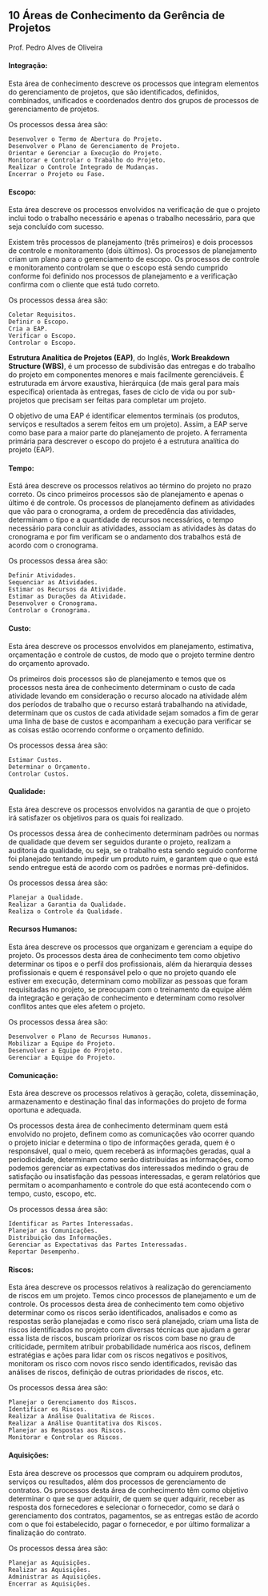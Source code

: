 ## 10 Áreas de Conhecimento da Gerência de Projetos

Prof. Pedro Alves de Oliveira

#### Integração: 
Esta área de conhecimento descreve os processos que integram elementos do gerenciamento de projetos, que são identificados, definidos, combinados, unificados e coordenados dentro dos grupos de processos de gerenciamento de projetos.

Os processos dessa área são:

    Desenvolver o Termo de Abertura do Projeto.
    Desenvolver o Plano de Gerenciamento de Projeto.
    Orientar e Gerenciar a Execução do Projeto.
    Monitorar e Controlar o Trabalho do Projeto.
    Realizar o Controle Integrado de Mudanças.
    Encerrar o Projeto ou Fase.

#### Escopo: 
Esta área descreve os processos envolvidos na verificação de que o projeto inclui todo o trabalho necessário e apenas o trabalho necessário, para que seja concluído com sucesso.

Existem três processos de planejamento (três primeiros) e dois processos de controle e monitoramento (dois últimos). Os processos de planejamento criam um plano para o gerenciamento de escopo. Os processos de controle e monitoramento controlam se que o escopo está sendo cumprido conforme foi definido nos processos de planejamento e a verificação confirma com o cliente que está tudo correto.

Os processos dessa área são:

    Coletar Requisitos.
    Definir o Escopo.
    Cria a EAP.
    Verificar o Escopo.
    Controlar o Escopo.

**Estrutura Analítica de Projetos (EAP)**, do Inglês, **Work Breakdown Structure (WBS)**, é um processo de subdivisão das entregas e do trabalho do projeto em componentes menores e mais facilmente gerenciáveis. É estruturada em árvore exaustiva, hierárquica (de mais geral para mais específica) orientada às entregas, fases de ciclo de vida ou por sub-projetos que precisam ser feitas para completar um projeto.

O objetivo de uma EAP é identificar elementos terminais (os produtos, serviços e resultados a serem feitos em um projeto). Assim, a EAP serve como base para a maior parte do planejamento de projeto. A ferramenta primária para descrever o escopo do projeto é a estrutura analítica do projeto (EAP).

#### Tempo: 
Está área descreve os processos relativos ao término do projeto no prazo correto. Os cinco primeiros processos são de planejamento e apenas o último é de controle. Os processos de planejamento definem as atividades que vão para o cronograma, a ordem de precedência das atividades, determinam o tipo e a quantidade de recursos necessários, o tempo necessário para concluir as atividades, associam as atividades às datas do cronograma e por fim verificam se o andamento dos trabalhos está de acordo com o cronograma.

Os processos dessa área são:

    Definir Atividades.
    Sequenciar as Atividades.
    Estimar os Recursos da Atividade.
    Estimar as Durações da Atividade.
    Desenvolver o Cronograma.
    Controlar o Cronograma.

#### Custo:
Esta área descreve os processos envolvidos em planejamento, estimativa, orçamentação e controle de custos, de modo que o projeto termine dentro do orçamento aprovado.

Os primeiros dois processos são de planejamento e temos que os processos nesta área de conhecimento determinam o custo de cada atividade levando em consideração o recurso alocado na atividade além dos períodos de trabalho que o recurso estará trabalhando na atividade, determinam que os custos de cada atividade sejam somados a fim de gerar uma linha de base de custos e acompanham a execução para verificar se as coisas estão ocorrendo conforme o orçamento definido.

Os processos dessa área são:

    Estimar Custos.
    Determinar o Orçamento.
    Controlar Custos.

#### Qualidade: 
Esta área descreve os processos envolvidos na garantia de que o projeto irá satisfazer os objetivos para os quais foi realizado.

Os processos dessa área de conhecimento determinam padrões ou normas de qualidade que devem ser seguidos durante o projeto, realizam a auditoria da qualidade, ou seja, se o trabalho esta sendo seguido conforme foi planejado tentando impedir um produto ruim, e garantem que o que está sendo entregue está de acordo com os padrões e normas pré-definidos.

Os processos dessa área são:

    Planejar a Qualidade.
    Realizar a Garantia da Qualidade.
    Realiza o Controle da Qualidade.

#### Recursos Humanos: 
Esta área descreve os processos que organizam e gerenciam a equipe do projeto. Os processos desta área de conhecimento tem como objetivo determinar os tipos e o perfil dos profissionais, além da hierarquia desses profissionais e quem é responsável pelo o que no projeto quando ele estiver em execução, determinam como mobilizar as pessoas que foram requisitadas no projeto, se preocupam com o treinamento da equipe além da integração e geração de conhecimento e determinam como resolver conflitos antes que eles afetem o projeto.

Os processos dessa área são:

    Desenvolver o Plano de Recursos Humanos.
    Mobilizar a Equipe do Projeto.
    Desenvolver a Equipe do Projeto.
    Gerenciar a Equipe do Projeto.

#### Comunicação: 
Esta área descreve os processos relativos à geração, coleta, disseminação, armazenamento e destinação final das informações do projeto de forma oportuna e adequada.

Os processos desta área de conhecimento determinam quem está envolvido no projeto, definem como as comunicações vão ocorrer quando o projeto iniciar e determina o tipo de informações gerada, quem é o responsável, qual o meio, quem receberá as informações geradas, qual a periodicidade, determinam como serão distribuídas as informações, como podemos gerenciar as expectativas dos interessados medindo o grau de satisfação ou insatisfação das pessoas interessadas, e geram relatórios que permitam o acompanhamento e controle do que está acontecendo com o tempo, custo, escopo, etc.

Os processos dessa área são:

    Identificar as Partes Interessadas.
    Planejar as Comunicações.
    Distribuição das Informações.
    Gerenciar as Expectativas das Partes Interessadas.
    Reportar Desempenho.


#### Riscos: 
Esta área descreve os processos relativos à realização do gerenciamento de riscos em um projeto. Temos cinco processos de planejamento e um de controle. Os processos desta área de conhecimento tem como objetivo determinar como os riscos serão identificados, analisados e como as respostas serão planejadas e como risco será planejado, criam uma lista de riscos identificados no projeto com diversas técnicas que ajudam a gerar essa lista de riscos, buscam priorizar os riscos com base no grau de criticidade, permitem atribuir probabilidade numérica aos riscos, definem estratégias e ações para lidar com os riscos negativos e positivos, monitoram os risco com novos risco sendo identificados, revisão das análises de riscos, definição de outras prioridades de riscos, etc.

Os processos dessa área são:

    Planejar o Gerenciamento dos Riscos.
    Identificar os Riscos.
    Realizar a Análise Qualitativa de Riscos.
    Realizar a Análise Quantitativa dos Riscos.
    Planejar as Respostas aos Riscos.
    Monitorar e Controlar os Riscos.

#### Aquisições:
Esta área descreve os processos que compram ou adquirem produtos, serviços ou resultados, além dos processos de gerenciamento de contratos. Os processos desta área de conhecimento têm como objetivo determinar o que se quer adquirir, de quem se quer adquirir, receber as resposta dos fornecedores e selecionar o fornecedor, como se dará o gerenciamento dos contratos, pagamentos, se as entregas estão de acordo com o que foi estabelecido, pagar o fornecedor, e por último formalizar a finalização do contrato.

Os processos dessa área são:

    Planejar as Aquisições.
    Realizar as Aquisições.
    Administrar as Aquisições.
    Encerrar as Aquisições.




